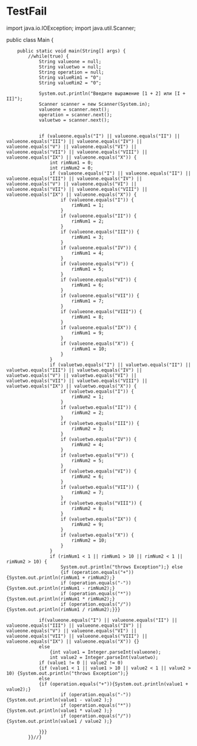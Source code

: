 # TestFail
import java.io.IOException;
import java.util.Scanner;

public class Main {


        public static void main(String[] args) {
            //while(true) {
                String valueone = null;
                String valuetwo = null;
                String operation = null;
                String valueRim1 = "0";
                String valueRim2 = "0";

                System.out.println("Введите выражение [1 + 2] или [I + II]");
                Scanner scanner = new Scanner(System.in);
                valueone = scanner.next();
                operation = scanner.next();
                valuetwo = scanner.next();


                if (valueone.equals("I") || valueone.equals("II") || valueone.equals("III") || valueone.equals("IV") || valueone.equals("V") || valueone.equals("VI") || valueone.equals("VII") || valueone.equals("VIII") || valueone.equals("IX") || valueone.equals("X")) {
                    int rimNum1 = 0;
                    int rimNum2 = 0;
                    if (valueone.equals("I") || valueone.equals("II") || valueone.equals("III") || valueone.equals("IV") || valueone.equals("V") || valueone.equals("VI") || valueone.equals("VII") || valueone.equals("VIII") || valueone.equals("IX") || valueone.equals("X")) {
                        if (valueone.equals("I")) {
                            rimNum1 = 1;
                        }
                        if (valueone.equals("II")) {
                            rimNum1 = 2;
                        }
                        if (valueone.equals("III")) {
                            rimNum1 = 3;
                        }
                        if (valueone.equals("IV")) {
                            rimNum1 = 4;
                        }
                        if (valueone.equals("V")) {
                            rimNum1 = 5;
                        }
                        if (valueone.equals("VI")) {
                            rimNum1 = 6;
                        }
                        if (valueone.equals("VII")) {
                            rimNum1 = 7;
                        }
                        if (valueone.equals("VIII")) {
                            rimNum1 = 8;
                        }
                        if (valueone.equals("IX")) {
                            rimNum1 = 9;
                        }
                        if (valueone.equals("X")) {
                            rimNum1 = 10;
                        }
                    }
                    if (valuetwo.equals("I") || valuetwo.equals("II") || valuetwo.equals("III") || valuetwo.equals("IV") || valuetwo.equals("V") || valuetwo.equals("VI") || valuetwo.equals("VII") || valuetwo.equals("VIII") || valuetwo.equals("IX") || valuetwo.equals("X")) {
                        if (valuetwo.equals("I")) {
                            rimNum2 = 1;
                        }
                        if (valuetwo.equals("II")) {
                            rimNum2 = 2;
                        }
                        if (valuetwo.equals("III")) {
                            rimNum2 = 3;
                        }
                        if (valuetwo.equals("IV")) {
                            rimNum2 = 4;
                        }
                        if (valuetwo.equals("V")) {
                            rimNum2 = 5;
                        }
                        if (valuetwo.equals("VI")) {
                            rimNum2 = 6;
                        }
                        if (valuetwo.equals("VII")) {
                            rimNum2 = 7;
                        }
                        if (valuetwo.equals("VIII")) {
                            rimNum2 = 8;
                        }
                        if (valuetwo.equals("IX")) {
                            rimNum2 = 9;
                        }
                        if (valuetwo.equals("X")) {
                            rimNum2 = 10;
                        }
                    }
                    if (rimNum1 < 1 || rimNum1 > 10 || rimNum2 < 1 || rimNum2 > 10) {
                        System.out.println("throws Exception");} else
                        {if (operation.equals("+")) {System.out.println(rimNum1 + rimNum2);}
                        if (operation.equals("-")) {System.out.println(rimNum1 - rimNum2);}
                        if (operation.equals("*")) {System.out.println(rimNum1 * rimNum2);}
                        if (operation.equals("/")) {System.out.println(rimNum1 / rimNum2);}}}

                if(valueone.equals("I") || valueone.equals("II") || valueone.equals("III") || valueone.equals("IV") || valueone.equals("V") || valueone.equals("VI") || valueone.equals("VII") || valueone.equals("VIII") || valueone.equals("IX") || valueone.equals("X")) {}
                else
                    {int value1 = Integer.parseInt(valueone);
                    int value2 = Integer.parseInt(valuetwo);
                if (value1 != 0 || value2 != 0)
                {if (value1 < 1 || value1 > 10 || value2 < 1 || value2 > 10) {System.out.println("throws Exception");}
                else
                {if (operation.equals("+")){System.out.println(value1 + value2);}
                        if (operation.equals("-")) {System.out.println(value1 - value2 );}
                        if (operation.equals("*")) {System.out.println(value1 * value2 );}
                        if (operation.equals("/")) {System.out.println(value1 / value2 );}

                }}}
            }}//}

